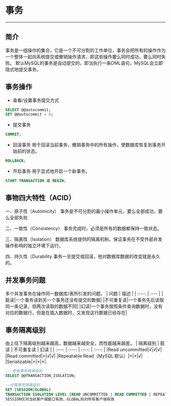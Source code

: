 # 事务
***
## 简介
事务是一组操作的集合，它是一个不可分割的工作单位，事务会把所有的操作作为一个整体一起向系统提交或撤销操作请求，即这些操作要么同时成功，要么同时失败。
默认MySQL的事务是自动提交的，即当执行一条DML语句，MySQL会立即隐式地提交事务。

## 事务操作
+ 查看/设置事务提交方式
```SQL
SELECT @@autocommit;
SET @@autocommit = 0;
```
+ 提交事务
```SQL
COMMIT;
```
+ 回滚事务
  用于回滚当前事务，撤销事务中的所有操作，使数据库恢复到事务开始前的状态。
```SQL
ROLLBACK;
```
+ 开启事务
  用于显式地开启一个新事务。
```SQL
START TRANSACTION 或 BEGIN;
```

## 事物四大特性（ACID）
一、原子性（Automicity）
事务是不可分割的最小操作单元，要么全部成功，要么全部失败

二、一致性（Consistency）
事务完成时，必须是所有的数据都保持一致状态。

三、隔离性（Isolation）
数据库系统提供的隔离机制，保证事务在不受外部并发操作影响的独立环境下运行。

四、持久性（Durability
事务一旦提交或回滚，他对数据库数据的改变就是永久的。

## 并发事务问题
多个并发事务在操作同一数据库/表所引发的问题。
| 问题 | 描述 |
| :---: | :--- |
|脏读|一个事务读到另一个事务还没有提交的数据|
|不可重复读|一个事务先后读取同一条记录，但两次读取的数据不同|
|幻读|一个事务按照条件查询数据时，没有对应的数据行，但是在插入数据时，又发现这行数据已经存在|

## 事务隔离级别
由上往下隔离级别越来越高，数据越来越安全，而性能越来越差。
| 隔离级别 | 脏读 | 不可重复读 | 幻读 |
| :---: | :---: | :---: | :---: |
|Read uncommitted|√|√|√|
|Read committed|×|√|√|
|Repeatable Read（MySQL·默认）|×|×|√|
|Serializable|×|×|×|
```SQL
-- 查看事务隔离级别
SELECT @@TRANSACTION_ISOLATION;

--设置事务隔离级别
SET [SESSION|GLOBAL] 
TRANSACTION ISOLATION LEVEL [READ UNCOMMITTED | READ COMMITTED | REPEATABLE READ | SERIALIZABLE]
SESSION仅对当前客户端窗口有效，GLOBAL则对所有客户端有效
``` 